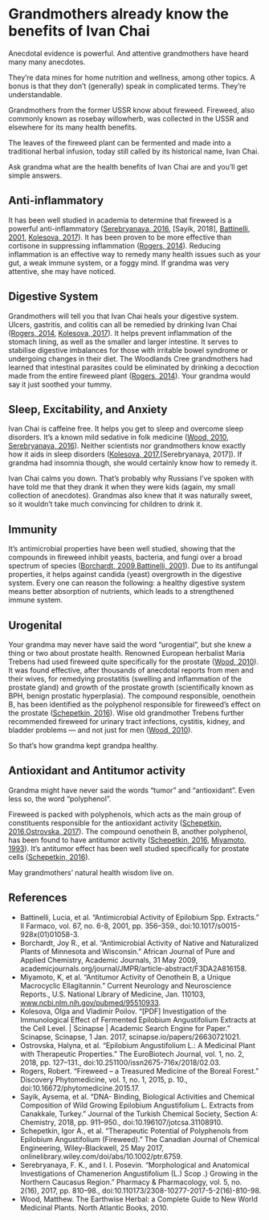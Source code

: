 # Grandmothers already know the benefits of Ivan Chai

Anecdotal evidence is powerful. And attentive grandmothers have heard many many anecdotes. 

They’re data mines for home nutrition and wellness, among other topics. A bonus is that they don’t (generally) speak in complicated terms. They’re understandable. 

Grandmothers from the former USSR know about fireweed. Fireweed, also commonly known as rosebay willowherb, was collected in the USSR and elsewhere for its many health benefits. 

The leaves of the fireweed plant can be fermented and made into a traditional herbal infusion, today still called by its historical name, Ivan Chai.

Ask grandma what are the health benefits of Ivan Chai are and you’ll get simple answers. 


## Anti-inflammatory
It has been well studied in academia to determine that fireweed is a powerful anti-inflammatory ([Serebryanaya, 2016], [Sayik, 2018], [Battinelli, 2001], [Kolesova, 2017]). It has been proven to be more effective than cortisone in suppressing inflammation ([Rogers, 2014]). Reducing inflammation is an effective way to remedy many health issues such as your gut, a weak immune system, or a foggy mind. If grandma was very attentive, she may have noticed.


## Digestive System
Grandmothers will tell you that Ivan Chai heals your digestive system. Ulcers, gastritis, and colitis can all be remedied by drinking Ivan Chai ([Rogers, 2014], [Kolesova, 2017]). It helps prevent inflammation of the stomach lining, as well as the smaller and larger intestine. It serves to stabilise digestive imbalances for those with irritable bowel syndrome or undergoing changes in their diet. The Woodlands Cree grandmothers had learned that intestinal parasites could be eliminated by drinking a decoction made from the entire fireweed plant ([Rogers, 2014]). Your grandma would say it just soothed your tummy.


## Sleep, Excitability, and Anxiety
Ivan Chai is caffeine free. It helps you get to sleep and overcome sleep disorders. It’s a known mild sedative in folk medicine ([Wood, 2010], [Serebryanaya, 2016]). Neither scientists nor grandmothers know exactly how it aids in sleep disorders ([Kolesova, 2017],[Serebryanaya, 2017]). If grandma had insomnia though, she would certainly know how to remedy it.

Ivan Chai calms you down. That’s probably why Russians I’ve spoken with have told me that they drank it when they were kids (again, my small collection of anecdotes). Grandmas also knew that it was naturally sweet, so it wouldn’t take much convincing for children to drink it. 


## Immunity
It’s antimicrobial properties have been well studied, showing that the compounds in fireweed inhibit yeasts, bacteria, and fungi over a broad spectrum of species ([Borchardt, 2009],[Battinelli, 2001]). Due to its antifungal properties, it helps against candida (yeast) overgrowth in the digestive system. Every one can reason the following: a healthy digestive system means better absorption of nutrients, which leads to a strengthened immune system.


## Urogenital
Your grandma may never have said the word “urogential”, but she knew a thing or two about prostate health. Renowned European herbalist Maria Trebens had used fireweed quite specifically for the prostate ([Wood, 2010]). It was found effective, after thousands of anecdotal reports from men and their wives, for remedying prostatitis (swelling and inflammation of the prostate gland) and growth of the prostate growth (scientifically known as BPH, benign prostatic hyperplasia). The compound responsible, oenothein B, has been identified as the polyphenol responsible for fireweed’s effect on the prostate ([Schepetkin, 2016]). Wise old grandmother Trebens further recommended fireweed for urinary tract infections, cystitis, kidney, and bladder problems — and not just for men ([Wood, 2010]). 

So that’s how grandma kept grandpa healthy.


## Antioxidant and Antitumor activity
Grandma might have never said the words “tumor” and “antioxidant”. Even less so, the word “polyphenol”. 

Fireweed is packed with polyphenols, which acts as the main group of constituents responsible for the antioxidant activity ([Schepetkin, 2016],[Ostrovska, 2017]). The compound oenothein B, another polyphenol, has been found to have antitumor activity ([Schepetkin, 2016], [Miyamoto, 1993]). It’s antitumor effect has been well studied specifically for prostate cells ([Schepetkin, 2016]).


May grandmothers’ natural health wisdom live on.





## References
- Battinelli, Lucia, et al. “Antimicrobial Activity of Epilobium Spp. Extracts.” Il Farmaco, vol. 67, no. 6-8, 2001, pp. 356–359., doi:10.1017/s0015-928x(01)01058-3.
- Borchardt, Joy R., et al. “Antimicrobial Activity of Native and Naturalized Plants of Minnesota and Wisconsin.” African Journal of Pure and Applied Chemistry, Academic Journals, 31 May 2009, academicjournals.org/journal/JMPR/article-abstract/F3DA2A816158.
- Miyamoto, K, et al. “Antitumor Activity of Oenothein B, a Unique Macrocyclic Ellagitannin.” Current Neurology and Neuroscience Reports., U.S. National Library of Medicine, Jan. 110103, www.ncbi.nlm.nih.gov/pubmed/95510933.
- Kolesova, Olga and Vladimir Poilov. “[PDF] Investigation of the Immunological Effect of Fermented Epilobium Angustifolium Extracts at the Cell Level. | Scinapse | Academic Search Engine for Paper.” Scinapse, Scinapse, 1 Jan. 2017, scinapse.io/papers/26630721021.
- Ostrovska, Halyna, et al. “Epilobium Angustifolium L.: A Medicinal Plant with Therapeutic Properties.” The EuroBiotech Journal, vol. 1, no. 2, 2018, pp. 127–131., doi:10.251100/issn2675-716x/2018/02.03.
- Rogers, Robert. “Fireweed – a Treasured Medicine of the Boreal Forest.” Discovery Phytomedicine, vol. 1, no. 1, 2015, p. 10., doi:10.16672/phytomedicine.2015.17.
- Sayik, Aysema, et al. “DNA- Binding,  Biological Activities and Chemical Composition of Wild Growing Epilobium Angustifolium L. Extracts from Canakkale, Turkey.” Journal of the Turkish Chemical Society, Section A: Chemistry, 2018, pp. 911–950., doi:10.196107/jotcsa.31108910.
- Schepetkin, Igor A., et al. “Therapeutic Potential of Polyphenols from Epilobium Angustifolium (Fireweed).” The Canadian Journal of Chemical Engineering, Wiley-Blackwell, 25 May 2017, onlinelibrary.wiley.com/doi/abs/10.1002/ptr.6759.
- Serebryanaya, F. K., and I. I. Posevin. “Morphological and Anatomical Investigations of Chamenerion Angustifolium (L.) Scop .) Growing in the Northern Caucasus Region.” Pharmacy &amp; Pharmacology, vol. 5, no. 2(16), 2017, pp. 810–98., doi:10.110173/2308-10277-2017-5-2(16)-810-98.
- Wood, Matthew. The Earthwise Herbal: a Complete Guide to New World Medicinal Plants. North Atlantic Books, 2010.




[Battinelli, 2001]: https://www.sciencedirect.com/science/article/pii/S0014827X01010473?via%3Dihub
[Borchardt, 2009]: https://www.researchgate.net/publication/266883646_Antimicrobial_activity_of_native_and_naturalized_plants_of_Minnesota_and_Wisconsin
[Miyamoto, 1993]: https://www.ncbi.nlm.nih.gov/pmc/articles/PMC5919032/
[Kolesova, 2017]: https://www.researchgate.net/publication/307547118_Investigation_of_the_immunological_effect_of_fermented_epilobium_angustifolium_extracts_at_the_cell_level
[Ostrovska, 2017]: https://www.researchgate.net/publication/317059312_Epilobium_angustifolium_L_A_medicinal_plant_with_therapeutic_properties
[Rogers, 2014]: https://phytomedicine.ejournals.ca/index.php/phytomedicine/article/viewFile/16/pdf_4
[Sayik, 2017]: https://pdfs.semanticscholar.org/f8a8/4efd9fff01fe19874ccba629d0888287d605.pdf
[Schepetkin, 2016]: https://www.ncbi.nlm.nih.gov/pmc/articles/PMC5045895/
[Serebryanaya, 2016]: https://www.researchgate.net/publication/307622674_Morphological_and_anatomical_investigations_of_Chamenerion_angustifolium_L_Scop_growing_in_the_Northern_Caucasus_region
[Wood, 2010]: https://books.google.nl/books/about/The_Earthwise_Herbal.html?id=ElLJ_vgx65cC&redir_esc=y
